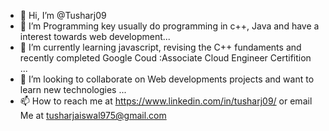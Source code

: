- 👋 Hi, I’m @Tusharj09
- 👀 I’m Programming key usually do programming in c++, Java and have a interest towards web development...
- 🌱 I’m currently learning javascript, revising the C++ fundaments and recently completed Google Coud :Associate Cloud Engineer Certifition ...
- 💞️ I’m looking to collaborate on Web developments projects and want to learn new technologies ...
- 📫 How to reach me  at https://www.linkedin.com/in/tusharj09/ or email Me at tusharjaiswal975@gmail.com

<!---
Tusharj09/Tusharj09 is a ✨ special ✨ repository because its `README.md` (this file) appears on your GitHub profile.
You can click the Preview link to take a look at your changes.
--->
